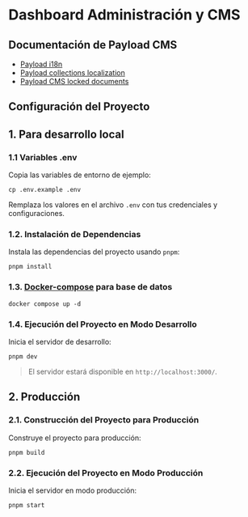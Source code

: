 # Dashboard Administración y CMS 

## Documentación de Payload CMS

- [Payload i18n](https://payloadcms.com/docs/configuration/i18n)
- [Payload collections localization](https://payloadcms.com/docs/configuration/localization)
- [Payload CMS locked documents](https://payloadcms.com/docs/admin/locked-documents)

## Configuración del Proyecto

## 1. Para desarrollo local

### 1.1 Variables .env


Copia las variables de entorno de ejemplo:
```shell
cp .env.example .env
```
Remplaza los valores en el archivo `.env` con tus credenciales y configuraciones.

### 1.2. Instalación de Dependencias

Instala las dependencias del proyecto usando `pnpm`:
```shell
pnpm install
```

### 1.3. [Docker-compose](docker-compose.yml) para base de datos
```shell
docker compose up -d
```

### 1.4. Ejecución del Proyecto en Modo Desarrollo

Inicia el servidor de desarrollo:
```shell
pnpm dev
```
> El servidor estará disponible en `http://localhost:3000/`.

## 2. Producción

### 2.1. Construcción del Proyecto para Producción

Construye el proyecto para producción:
```shell
pnpm build
```

### 2.2. Ejecución del Proyecto en Modo Producción

Inicia el servidor en modo producción:
```shell
pnpm start
```